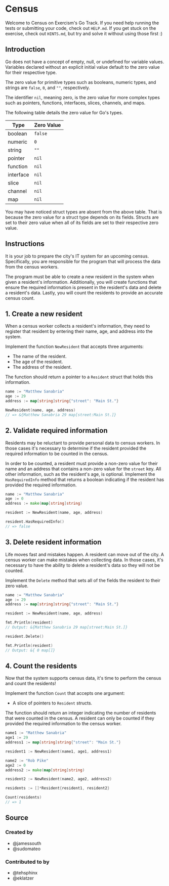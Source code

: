 # Census

Welcome to Census on Exercism's Go Track.
If you need help running the tests or submitting your code, check out `HELP.md`.
If you get stuck on the exercise, check out `HINTS.md`, but try and solve it without using those first :)

## Introduction

Go does not have a concept of empty, null, or undefined for variable values. Variables declared without an explicit initial value default to the zero value for their respective type.

The zero value for primitive types such as booleans, numeric types, and strings are `false`, `0`, and `""`, respectively.

The identifier `nil`, meaning zero, is the zero value for more complex types such as pointers, functions, interfaces, slices, channels, and maps.

The following table details the zero value for Go's types.

| Type      | Zero Value |
| --------- | ---------- |
| boolean   | `false`    |
| numeric   | `0`        |
| string    | `""`       |
| pointer   | `nil`      |
| function  | `nil`      |
| interface | `nil`      |
| slice     | `nil`      |
| channel   | `nil`      |
| map       | `nil`      |

You may have noticed struct types are absent from the above table. That is because the zero value for a struct type depends on its fields. Structs are set to their zero value when all of its fields are set to their respective zero value.

## Instructions

It is your job to prepare the city's IT system for an upcoming census. Specifically, you are responsible for the program that will process the data from the census workers.

The program must be able to create a new resident in the system when given a resident's information. Additionally, you will create functions that ensure the required information is present in the resident's data and delete a resident's data. Lastly, you will count the residents to provide an accurate census count.

## 1. Create a new resident

When a census worker collects a resident's information, they need to register that resident by entering their name, age, and address into the system.

Implement the function `NewResident` that accepts three arguments:

- The name of the resident.
- The age of the resident.
- The address of the resident.

The function should return a pointer to a `Resident` struct that holds this information.

```go
name := "Matthew Sanabria"
age := 29
address := map[string]string{"street": "Main St."}

NewResident(name, age, address)
// => &{Matthew Sanabria 29 map[street:Main St.]}
```

## 2. Validate required information

Residents may be reluctant to provide personal data to census workers. In those cases it's necessary to determine if the resident provided the required information to be counted in the census.

In order to be counted, a resident must provide a non-zero value for their name and an address that contains a non-zero value for the `street` key. All other information, such as the resident's age, is optional. Implement the `HasRequiredInfo` method that returns a boolean indicating if the resident has provided the required information.

```go
name := "Matthew Sanabria"
age := 0
address := make(map[string]string)

resident := NewResident(name, age, address)

resident.HasRequiredInfo()
// => false
```

## 3. Delete resident information

Life moves fast and mistakes happen. A resident can move out of the city. A census worker can make mistakes when collecting data. In those cases, it's necessary to have the ability to delete a resident's data so they will not be counted.

Implement the `Delete` method that sets all of the fields the resident to their zero value.

```go
name := "Matthew Sanabria"
age := 29
address := map[string]string{"street": "Main St."}

resident := NewResident(name, age, address)

fmt.Println(resident)
// Output: &{Matthew Sanabria 29 map[street:Main St.]}

resident.Delete()

fmt.Println(resident)
// Output: &{ 0 map[]}
```

## 4. Count the residents

Now that the system supports census data, it's time to perform the census and count the residents!

Implement the function `Count` that accepts one argument:

- A slice of pointers to `Resident` structs.

The function should return an integer indicating the number of residents that were counted in the census. A resident can only be counted if they provided the required information to the census worker.

```go
name1 := "Matthew Sanabria"
age1 := 29
address1 := map[string]string{"street": "Main St."}

resident1 := NewResident(name1, age1, address1)

name2 := "Rob Pike"
age2 := 0
address2 := make(map[string]string)

resident2 := NewResident(name2, age2, address2)

residents := []*Resident{resident1, resident2}

Count(residents)
// => 1
```

## Source

### Created by

- @jamessouth
- @sudomateo

### Contributed to by

- @tehsphinx
- @eklatzer